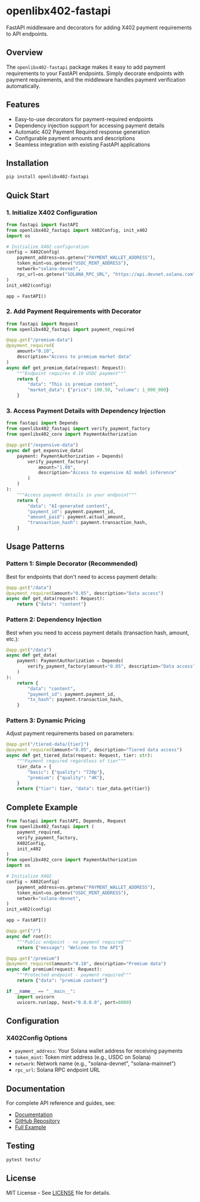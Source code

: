 # openlibx402-fastapi

FastAPI middleware and decorators for adding X402 payment requirements to API endpoints.

## Overview

The `openlibx402-fastapi` package makes it easy to add payment requirements to your FastAPI endpoints. Simply decorate endpoints with payment requirements, and the middleware handles payment verification automatically.

## Features

- Easy-to-use decorators for payment-required endpoints
- Dependency injection support for accessing payment details
- Automatic 402 Payment Required response generation
- Configurable payment amounts and descriptions
- Seamless integration with existing FastAPI applications

## Installation

```bash
pip install openlibx402-fastapi
```

## Quick Start

### 1. Initialize X402 Configuration

```python
from fastapi import FastAPI
from openlibx402_fastapi import X402Config, init_x402
import os

# Initialize X402 configuration
config = X402Config(
    payment_address=os.getenv("PAYMENT_WALLET_ADDRESS"),
    token_mint=os.getenv("USDC_MINT_ADDRESS"),
    network="solana-devnet",
    rpc_url=os.getenv("SOLANA_RPC_URL", "https://api.devnet.solana.com"),
)
init_x402(config)

app = FastAPI()
```

### 2. Add Payment Requirements with Decorator

```python
from fastapi import Request
from openlibx402_fastapi import payment_required

@app.get("/premium-data")
@payment_required(
    amount="0.10",
    description="Access to premium market data"
)
async def get_premium_data(request: Request):
    """Endpoint requires 0.10 USDC payment"""
    return {
        "data": "This is premium content",
        "market_data": {"price": 100.50, "volume": 1_000_000}
    }
```

### 3. Access Payment Details with Dependency Injection

```python
from fastapi import Depends
from openlibx402_fastapi import verify_payment_factory
from openlibx402_core import PaymentAuthorization

@app.get("/expensive-data")
async def get_expensive_data(
    payment: PaymentAuthorization = Depends(
        verify_payment_factory(
            amount="1.00",
            description="Access to expensive AI model inference"
        )
    )
):
    """Access payment details in your endpoint"""
    return {
        "data": "AI-generated content",
        "payment_id": payment.payment_id,
        "amount_paid": payment.actual_amount,
        "transaction_hash": payment.transaction_hash,
    }
```

## Usage Patterns

### Pattern 1: Simple Decorator (Recommended)

Best for endpoints that don't need to access payment details:

```python
@app.get("/data")
@payment_required(amount="0.05", description="Data access")
async def get_data(request: Request):
    return {"data": "content"}
```

### Pattern 2: Dependency Injection

Best when you need to access payment details (transaction hash, amount, etc.):

```python
@app.get("/data")
async def get_data(
    payment: PaymentAuthorization = Depends(
        verify_payment_factory(amount="0.05", description="Data access")
    )
):
    return {
        "data": "content",
        "payment_id": payment.payment_id,
        "tx_hash": payment.transaction_hash,
    }
```

### Pattern 3: Dynamic Pricing

Adjust payment requirements based on parameters:

```python
@app.get("/tiered-data/{tier}")
@payment_required(amount="0.05", description="Tiered data access")
async def get_tiered_data(request: Request, tier: str):
    """Payment required regardless of tier"""
    tier_data = {
        "basic": {"quality": "720p"},
        "premium": {"quality": "4K"},
    }
    return {"tier": tier, "data": tier_data.get(tier)}
```

## Complete Example

```python
from fastapi import FastAPI, Depends, Request
from openlibx402_fastapi import (
    payment_required,
    verify_payment_factory,
    X402Config,
    init_x402
)
from openlibx402_core import PaymentAuthorization
import os

# Initialize X402
config = X402Config(
    payment_address=os.getenv("PAYMENT_WALLET_ADDRESS"),
    token_mint=os.getenv("USDC_MINT_ADDRESS"),
    network="solana-devnet",
)
init_x402(config)

app = FastAPI()

@app.get("/")
async def root():
    """Public endpoint - no payment required"""
    return {"message": "Welcome to the API"}

@app.get("/premium")
@payment_required(amount="0.10", description="Premium data")
async def premium(request: Request):
    """Protected endpoint - payment required"""
    return {"data": "premium content"}

if __name__ == "__main__":
    import uvicorn
    uvicorn.run(app, host="0.0.0.0", port=8000)
```

## Configuration

### X402Config Options

- `payment_address`: Your Solana wallet address for receiving payments
- `token_mint`: Token mint address (e.g., USDC on Solana)
- `network`: Network name (e.g., "solana-devnet", "solana-mainnet")
- `rpc_url`: Solana RPC endpoint URL

## Documentation

For complete API reference and guides, see:
- [Documentation](https://docs.openlibx402.org)
- [GitHub Repository](https://github.com/openlibx402/openlibx402)
- [Full Example](https://github.com/openlibx402/openlibx402/tree/main/examples/python/fastapi-server)

## Testing

```bash
pytest tests/
```

## License

MIT License - See [LICENSE](LICENSE) file for details.
